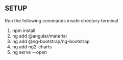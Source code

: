 ## SETUP
Run the following commands inside directory terminal
1. npm install
2. ng add @angular/material  
3. ng add @ng-bootstrap/ng-bootstrap
4. ng add ng2-charts
5. ng serve --open